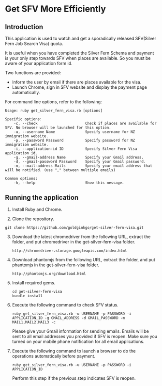 # Get SFV More Efficiently

## Introduction
This application is used to watch and get a sporadically released SFV(Silver Fern Job Search Visa) quota.

It is useful when you have completed the Silver Fern Schema
and payment is your only step towards SFV when places are available.
So you must be aware of your application form id.

Two functions are provided:
  - Inform the user by email if there are places available for the visa.
  - Launch Chrome, sign in SFV website and display the payment page automatically.

For command line options, refer to the following:
```
Usage: ruby get_silver_fern_visa.rb [options]

Specific options:
    -c, --check                      Check if places are available for SFV. No browser will be launched for this option.
    -u, --username Name              Specify username for NZ immigration website.
    -p, --password Password          Specify password for NZ immigration website.
    -i, --application-id ID          Specify Silver Fern Visa application id.
    -g, --gmail-address Name         Specify your Gmail address.
    -d, --gmail-password Password    Specify your Gmail password.
    -m, --mail-address Mails         Specify your email address that will be notified. (use "," between multiple emails)

Common options:
    -h, --help                       Show this message.
```

## Running the application
1. Install Ruby and Chrome.

2. Clone the repository.
  ```
  git clone https://github.com/goldginkgo/get-silver-fern-visa.git
  ```

3. Download the latest chromedriver from the following URL, extract the folder,
   and put chromedriver in the get-silver-fern-visa folder.
   ```
   http://chromedriver.storage.googleapis.com/index.html
   ```

4. Download phantomjs from the following URL, extract the folder,
   and put phantomjs in the get-silver-fern-visa folder.
   ```
   http://phantomjs.org/download.html
   ```

5. Install required gems.
   ```
   cd get-silver-fern-visa
   bundle install
   ```

6. Execute the following command to check SFV status.
   ```
   ruby get_silver_fern_visa.rb -u USERNAME -p PASSWORD -i APPLICATION_ID -g GMAIL_ADDRESS -d GMAIL_PASSWORD -m MAIL1,MAIL2,MAIL3 -c
   ```
   Please give your Gmail information for sending emails.
   Emails will be sent to all email addresses you provided if SFV is reopen.
   Make sure you turned on your mobile phone notification for all email applications.

7. Execute the following command to launch a browser to do the operations automatically before payment.
   ```
   ruby get_silver_fern_visa.rb -u USERNAME -p PASSWORD -i APPLICATION_ID
   ```
   Perform this step if the previous step indicates SFV is reopen.
